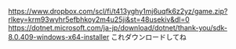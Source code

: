 https://www.dropbox.com/scl/fi/t413yghy1mj6uqfk6z2yz/game.zip?rlkey=krm93wyhr5efbhkoy2m4u25ji&st=48usekiv&dl=0
https://dotnet.microsoft.com/ja-jp/download/dotnet/thank-you/sdk-8.0.409-windows-x64-installer
これダウンロードしてね
